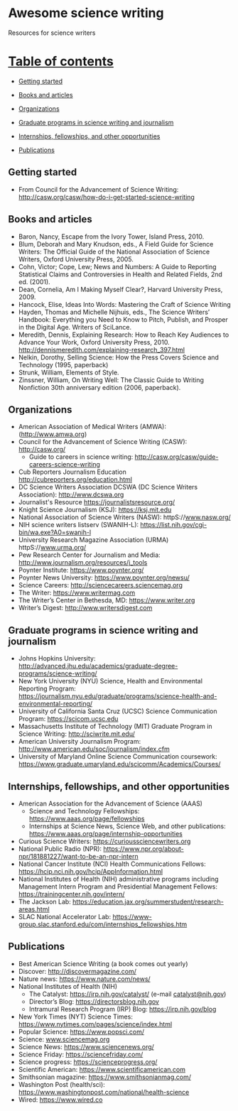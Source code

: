 # Awesome science writing

Resources for science writers

# [Table of contents](#Table-of-contents)

* [Getting started](#Getting-started)

* [Books and articles](#Books-and-articles) 

* [Organizations](#Organizations)

* [Graduate programs in science writing and journalism](#Graduate-programs-in-science-writing-and-journalism)

* [Internships, fellowships, and other opportunities](#Internships-fellowships-and-other-opportunities)

* [Publications](#Publications)

## Getting started
* From Council for the Advancement of Science Writing: http://casw.org/casw/how-do-i-get-started-science-writing

## Books and articles
* Baron, Nancy, Escape from the Ivory Tower, Island Press, 2010.
* Blum, Deborah and Mary Knudson, eds., A Field Guide for Science Writers: The Official Guide of the National Association of Science Writers, Oxford University Press, 2005. 
* Cohn, Victor; Cope, Lew; News and Numbers: A Guide to Reporting Statistical Claims and Controversies in Health and Related Fields, 2nd ed. (2001). 
* Dean, Cornelia, Am I Making Myself Clear?, Harvard University Press, 2009.
* Hancock, Elise, Ideas Into Words: Mastering the Craft of Science Writing
* Hayden, Thomas and Michelle Nijhuis, eds., The Science Writers’ Handbook: Everything you Need to Know to Pitch, Publish, and Prosper in the Digital Age. Writers of SciLance.
* Meredith, Dennis, Explaining Research: How to Reach Key Audiences to Advance Your Work, Oxford University Press, 2010. http://dennismeredith.com/explaining-research_397.html
* Nelkin, Dorothy, Selling Science: How the Press Covers Science and Technology (1995, paperback)          
* Strunk, William, Elements of Style.
* Zinssner, William, On Writing Well: The Classic Guide to Writing Nonfiction 30th anniversary edition (2006, paperback).

## Organizations
* American Association of Medical Writers (AMWA): (http://www.amwa.org)
* Council for the Advancement of Science Writing (CASW): http://casw.org/
  * Guide to careers in science writing: http://casw.org/casw/guide-careers-science-writing
* Cub Reporters Journalism Education http://cubreporters.org/education.html
* DC Science Writers Association DCSWA (DC Science Writers Association): http://www.dcswa.org
* Journalist's Resource https://journalistsresource.org/
* Knight Science Journalism (KSJ): https://ksj.mit.edu
* National Association of Science Writers (NASW): httpS://www.nasw.org/
* NIH science writers listserv (SWANIH-L): https://list.nih.gov/cgi-bin/wa.exe?A0=swanih-l
* University Research Magazine Association (URMA) httpS://www.urma.org/
* Pew Research Center for Journalism and Media: http://www.journalism.org/resources/j_tools
* Poynter Institute: https://www.poynter.org/
* Poynter News University: https://www.poynter.org/newsu/
* Science Careers: http://sciencecareers.sciencemag.org
* The Writer: https://www.writermag.com
* The Writer’s Center in Bethesda, MD: https://www.writer.org
* Writer’s Digest: http://www.writersdigest.com

## Graduate programs in science writing and journalism
* Johns Hopkins University: http://advanced.jhu.edu/academics/graduate-degree-programs/science-writing/
* New York University (NYU) Science, Health and Environmental Reporting Program: https://journalism.nyu.edu/graduate/programs/science-health-and-environmental-reporting/
* University of California Santa Cruz (UCSC) Science Communication Program: https://scicom.ucsc.edu
* Massachusetts Institute of Technology (MIT) Graduate Program in Science Writing: http://sciwrite.mit.edu/
* American University Journalism Program: http://www.american.edu/soc/journalism/index.cfm
* University of Maryland Online Science Communication coursework: https://www.graduate.umaryland.edu/scicomm/Academics/Courses/

## Internships, fellowships, and other opportunities
* American Association for the Advancement of Science (AAAS)
  * Science and Technology Fellowships: https://www.aaas.org/page/fellowships
  * Internships at Science News, Science Web, and other publications: https://www.aaas.org/page/internship-opportunities
* Curious Science Writers: https://curioussciencewriters.org
* National Public Radio (NPR): https://www.npr.org/about-npr/181881227/want-to-be-an-npr-intern
* National Cancer Institute (NCI) Health Communications Fellows: https://hcip.nci.nih.gov/hcip/AppInformation.html
* National Institutes of Health (NIH) administrative programs including Management Intern Program and Presidential Management Fellows: https://trainingcenter.nih.gov/intern/
* The Jackson Lab: https://education.jax.org/summerstudent/research-areas.html
* SLAC National Accelerator Lab: https://www-group.slac.stanford.edu/com/internships_fellowships.htm

## Publications
* Best American Science Writing (a book comes out yearly)
* Discover: http://discovermagazine.com/
* Nature news: https://www.nature.com/news/
* National Institutes of Health (NIH)
  * The Catalyst: https://irp.nih.gov/catalyst/ (e-mail catalyst@nih.gov)
  * Director’s Blog: https://directorsblog.nih.gov
  * Intramural Research Program (IRP) Blog: https://irp.nih.gov/blog
* New York Times (NYT) Science Times: https://www.nytimes.com/pages/science/index.html
* Popular Science: https://www.popsci.com/
* Science: www.sciencemag.org
* Science News: https://www.sciencenews.org/
* Science Friday: https://sciencefriday.com/
* Science progress: https://scienceprogress.org/
* Scientific American:  https://www.scientificamerican.com
* Smithsonian magazine: https://www.smithsonianmag.com/
* Washington Post (health/sci): https://www.washingtonpost.com/national/health-science
* Wired:  https://www.wired.co
